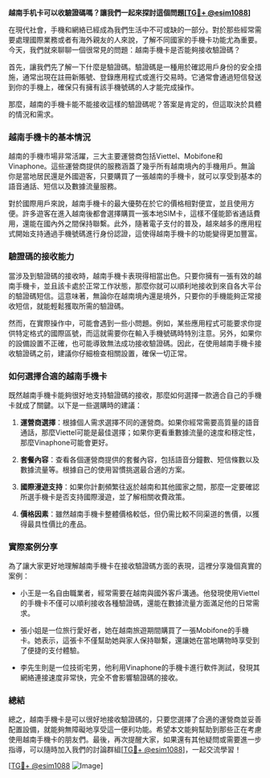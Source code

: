 **越南手机卡可以收驗證碼嗎？讓我們一起來探討這個問題[[TG💪+ @esim1088](https://t.me/s/esim1088)]**

在現代社會，手機和網絡已經成為我們生活中不可或缺的一部分。對於那些經常需要處理國際業務或者有海外親友的人來說，了解不同國家的手機卡功能尤為重要。今天，我們就來聊聊一個很常見的問題：越南手機卡是否能夠接收驗證碼？

首先，讓我們先了解一下什麼是驗證碼。驗證碼是一種用於確認用戶身份的安全措施，通常出現在註冊新賬號、登錄應用程式或進行交易時。它通常會通過短信發送到你的手機上，確保只有擁有該手機號碼的人才能完成操作。

那麼，越南的手機卡能不能接收這樣的驗證碼呢？答案是肯定的，但這取決於具體的情況和需求。

### 越南手機卡的基本情況

越南的手機市場非常活躍，三大主要運營商包括Viettel、Mobifone和Vinaphone。這些運營商提供的服務涵蓋了幾乎所有越南境內的手機用戶。無論你是當地居民還是外國遊客，只要購買了一張越南的手機卡，就可以享受到基本的語音通話、短信以及數據流量服務。

對於國際用戶來說，越南手機卡的最大優勢在於它的價格相對便宜，並且使用方便。許多遊客在進入越南後都會選擇購買一張本地SIM卡，這樣不僅能節省通話費用，還能在國內外之間保持聯繫。此外，隨著電子支付的普及，越來越多的應用程式開始支持通過手機號碼進行身份認證，這使得越南手機卡的功能變得更加豐富。

### 驗證碼的接收能力

當涉及到驗證碼的接收時，越南手機卡表現得相當出色。只要你擁有一張有效的越南手機卡，並且該卡處於正常工作狀態，那麼你就可以順利地接收到來自各大平台的驗證碼短信。這意味著，無論你在越南境內還是境外，只要你的手機能夠正常接收短信，就能輕鬆獲取所需的驗證碼。

然而，在實際操作中，可能會遇到一些小問題。例如，某些應用程式可能要求你提供特定格式的國際區號，而這就需要你在輸入手機號碼時特別注意。另外，如果你的設備設置不正確，也可能導致無法成功接收驗證碼。因此，在使用越南手機卡接收驗證碼之前，建議你仔細檢查相關設置，確保一切正常。

### 如何選擇合適的越南手機卡

既然越南手機卡能夠很好地支持驗證碼的接收，那麼如何選擇一款適合自己的手機卡就成了關鍵。以下是一些選購時的建議：

1. **運營商選擇**：根據個人需求選擇不同的運營商。如果你經常需要高質量的語音通話，那麼Viettel可能是最佳選擇；如果你更看重數據流量的速度和穩定性，那麼Vinaphone可能會更好。
   
2. **套餐內容**：查看各個運營商提供的套餐內容，包括語音分鐘數、短信條數以及數據流量等。根據自己的使用習慣挑選最合適的方案。

3. **國際漫遊支持**：如果你計劃頻繁往返於越南和其他國家之間，那麼一定要確認所選手機卡是否支持國際漫遊，並了解相關收費政策。

4. **價格因素**：雖然越南手機卡整體價格較低，但仍需比較不同渠道的售價，以獲得最具性價比的產品。

### 實際案例分享

為了讓大家更好地理解越南手機卡在接收驗證碼方面的表現，這裡分享幾個真實的案例：

- 小王是一名自由職業者，經常需要在越南與國外客戶溝通。他發現使用Viettel的手機卡不僅可以順利接收各種驗證碼，還能在數據流量方面滿足他的日常需求。
  
- 張小姐是一位旅行愛好者，她在越南旅遊期間購買了一張Mobifone的手機卡。她表示，這張卡不僅幫助她與家人保持聯繫，還讓她在當地購物時享受到了便捷的支付體驗。

- 李先生則是一位技術宅男，他利用Vinaphone的手機卡進行軟件測試，發現其網絡連接速度非常快，完全不會影響驗證碼的接收。

### 總結

總之，越南手機卡是可以很好地接收驗證碼的，只要您選擇了合適的運營商並妥善配置設備，就能夠無障礙地享受這一便利功能。希望本文能夠幫助到那些正在考慮使用越南手機卡的朋友們。最後，再次提醒大家，如果還有其他疑問或需要進一步指導，可以隨時加入我們的討論群組[[TG💪+ @esim1088](https://t.me/s/esim1088)]，一起交流學習！

[[TG💪+ @esim1088](https://t.me/s/esim1088) ![Image](https://i.postimg.cc/4NQfJmqS/Snipaste-2025-05-13-00-14-12.png)]